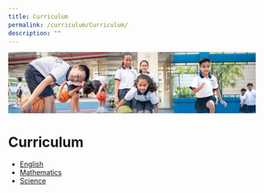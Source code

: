 ```yaml
---
title: Curriculum
permalink: /curriculum/Curriculum/
description: ""
---
```

![](/images/Our%20Learning%20Experiences.jpg)

Curriculum
==========

*   [English](/curriculum/English/)
*   [Mathematics](/curriculum/Mathematics/)
*   [Science](/curriculum/Science/)